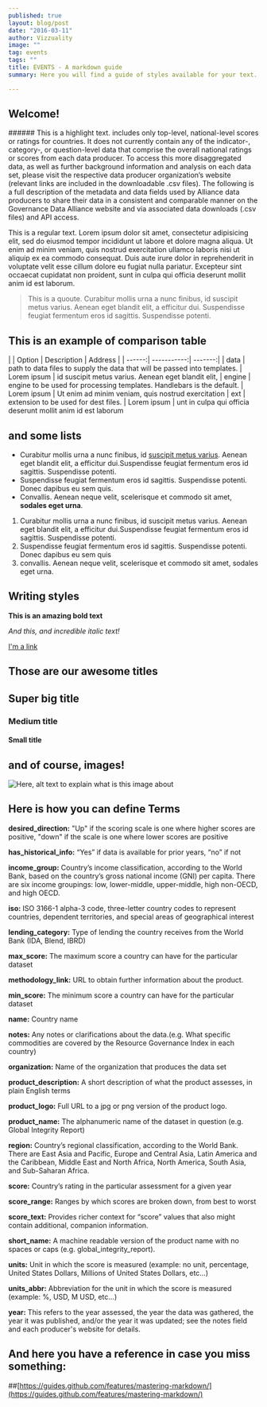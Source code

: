 ```yaml
---
published: true
layout: blog/post
date: "2016-03-11"
author: Vizzuality
image: ""
tag: events
tags: ""
title: EVENTS - A markdown guide
summary: Here you will find a guide of styles available for your text. Enjoy! 

---
```


## Welcome!

###### This is a highlight text. includes only top-level, national-level scores or ratings for countries. It does not currently contain any of the indicator-, category-, or question-level data that comprise the overall national ratings or scores from each data producer. To access this more disaggregated data, as well as further background information and analysis on each data set, please visit the respective data producer organization’s website (relevant links are included in the downloadable .csv files). The following is a full description of the metadata and data fields used by Alliance data producers to share their data in a consistent and comparable manner on the Governance Data Alliance website and via associated data downloads (.csv files) and API access.

This is a regular text. Lorem ipsum dolor sit amet, consectetur adipisicing elit, sed do eiusmod tempor incididunt ut labore et dolore magna aliqua. Ut enim ad minim veniam, quis nostrud exercitation ullamco laboris nisi ut aliquip ex ea commodo consequat. Duis aute irure dolor in reprehenderit in voluptate velit esse cillum dolore eu fugiat nulla pariatur. Excepteur sint occaecat cupidatat non proident, sunt in culpa qui officia deserunt mollit anim id est laborum.


> This is a quoute. Curabitur mollis urna a nunc finibus, id suscipit metus varius. Aenean eget blandit elit, a efficitur dui. Suspendisse feugiat fermentum eros id sagittis. Suspendisse potenti.


## This is an example of comparison table

| | Option | Description | Address |
| ------:| -----------:| -------:|
| data   | path to data files to supply the data that will be passed into templates. | Lorem ipsum | id suscipit metus varius. Aenean eget blandit elit,
| engine | engine to be used for processing templates. Handlebars is the default. | Lorem ipsum | Ut enim ad minim veniam, quis nostrud exercitation
| ext    | extension to be used for dest files. | Lorem ipsum | unt in culpa qui officia deserunt mollit anim id est laborum


## and some lists

+ Curabitur mollis urna a nunc finibus, id [suscipit metus varius](https://www.google.es). Aenean eget blandit elit, a efficitur dui.Suspendisse feugiat fermentum eros id sagittis. Suspendisse potenti.
+ Suspendisse feugiat fermentum eros id sagittis. Suspendisse potenti. Donec dapibus eu sem quis.
+ Convallis. Aenean neque velit, scelerisque et commodo sit amet, **sodales eget urna**.

1. Curabitur mollis urna a nunc finibus, id suscipit metus varius. Aenean eget blandit elit, a efficitur dui.Suspendisse feugiat fermentum eros id sagittis. Suspendisse potenti.
2. Suspendisse feugiat fermentum eros id sagittis. Suspendisse potenti. Donec dapibus eu sem quis
3. convallis. Aenean neque velit, scelerisque et commodo sit amet, sodales eget urna.


## Writing styles

**This is an amazing bold text**

_And this, and incredible italic text!_

[I'm a link](https://www.google.es)

## Those are our awesome titles

## Super big title

### Medium title

#### Small title

## and of course, images!

![Here, alt text to explain what is this image about](http://cdn.theatlantic.com/assets/media/img/photo/2015/11/images-from-the-2016-sony-world-pho/s01_130921474920553591/main_900.jpg?1448476701 "This is the title showed when mouse over the image")


## Here is how you can define Terms

**desired_direction:** "Up" if the scoring scale is one where higher scores are positive, "down" if the scale is one where lower scores are positive

**has_historical_info:** “Yes” if data is available for prior years, “no” if not

**income_group:** Country’s income classification, according to the World Bank, based on the country’s gross national income (GNI) per capita. There are six income groupings: low, lower-middle, upper-middle, high non-OECD, and high OECD.

**iso:** ISO 3166-1 alpha-3 code, three-letter country codes to represent countries, dependent territories, and special areas of geographical interest

**lending_category:** Type of lending the country receives from the World Bank (IDA, Blend, IBRD)

**max_score:** The maximum score a country can have for the particular dataset

**methodology_link:** URL to obtain further information about the product.

**min_score:** The minimum score a country can have for the particular dataset

**name:** Country name

**notes:** Any notes or clarifications about the data.(e.g. What specific commodities are covered by the Resource Governance Index in each country)

**organization:** Name of the organization that produces the data set

**product_description:** A short description of what the product assesses, in plain English terms

**product_logo:** Full URL to a jpg or png version of the product logo.  

**product_name:** The alphanumeric name of the dataset in question (e.g. Global Integrity Report)

**region:** Country’s regional classification, according to the World Bank. There are East Asia and Pacific, Europe and Central Asia, Latin America and the Caribbean, Middle East and North Africa, North America, South Asia, and Sub-Saharan Africa.

**score:** Country’s rating in the particular assessment for a given year

**score_range:** Ranges by which scores are broken down, from best to worst

**score_text:** Provides richer context for “score” values that also might contain additional, companion information.

**short_name:** A machine readable version of the product name with no spaces or caps (e.g. global_integrity_report).

**units:** Unit in which the score is measured (example: no unit, percentage, United States Dollars, Millions of United States Dollars, etc…)

**units_abbr:** Abbreviation for the unit in which the score is measured (example: %, USD, M USD, etc…)

**year:** This refers to the year assessed, the year the data was gathered, the year it was published, and/or the year it was updated; see the notes field and each producer's website for details.

## And here you have a reference in case you miss something: 

##[https://guides.github.com/features/mastering-markdown/](https://guides.github.com/features/mastering-markdown/)

